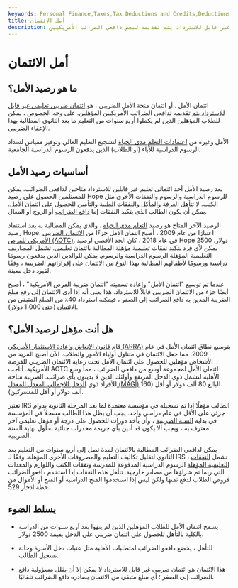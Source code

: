 ```yaml
---
keywords: Personal Finance,Taxes,Tax Deductions and Credits,Deductions and Credits
title: أمل الائتمان
description: ائتمان الأمل ، أو ائتمان منحة الأمل الضريبي ، هو ائتمان ضريبي للتعليم العالي غير قابل للاسترداد يتم تقديمه لبعض دافعي الضرائب الأمريكيين.
---
```


# أمل الائتمان
## ما هو رصيد الأمل؟

ائتمان الأمل ، أو ائتمان منحة الأمل الضريبي ، هو [ائتمان ضريبي تعليمي غير قابل للاسترداد يتم](/nonrefundabletaxcredit) تقديمه لدافعي الضرائب الأمريكيين المؤهلين. على وجه الخصوص ، يمكن للطلاب المؤهلين الذين لم يكملوا أربع سنوات من التعليم ما بعد الثانوي المطالبة بهذا الإعفاء الضريبي.

الأمل وغيره من [اعتمادات التعلم مدى الحياة](/lifelearningcredit) لتشجيع التعليم العالي وتوفير مقياس لسداد الرسوم الدراسية للآباء (أو الطلاب) الذين يدفعون الرسوم الدراسية الجامعية.

## أساسيات رصيد الأمل

يعد رصيد الأمل أحد ائتماني تعليم غير قابلين للاسترداد متاحين لدافعي الضرائب. يمكن للمستلمين الحصول على رصيد Hope للرسوم الدراسية والرسوم والنفقات الأخرى مثل الكتب. لا تتأهل الغرفة والمأكل والنفقات الطبية والتأمين للحصول على ائتمان الأمل. يمكن أن يكون الطالب الذي يتكبد النفقات إما [دافع الضرائب](/taxpayer) أو الزوج أو المعال.

الرصيد الآخر المتاح هو رصيد [التعلم مدى الحياة](/lifelearningcredit) ، والذي يمكن المطالبة به بعد استنفاد رصيد Hope. اعتبارًا من عام 2009 ، أصبح ائتمان الأمل جزءًا من [الائتمان الضريبي الأمريكي للفرص (AOTC)](/american-opportunity-tax-credit). في عام 2018 ، كان الحد الأقصى لرصيد Hope 2500 دولار. يمكن لأي فرد يتكبد نفقات تعليمية مؤهلة المطالبة بائتمان تعليمي. تشمل المصاريف التعليمية المؤهلة الرسوم الدراسية والرسوم. يمكن للوالدين الذين يدفعون رسومًا دراسية ورسومًا لأطفالهم المطالبة بهذا النوع من الائتمان على إقراراتهم [الضريبية](/taxreturn) ، وفقًا لقيود دخل معينة.

عندما تم توسيع "ائتمان الأمل" وإعادة تسميته "ائتمان ضريبة الفرص الأمريكية" ، أصبح أيضًا جزء من الائتمان الضريبي قابلاً للاسترداد. هذا يعني أنه إذا أدى الائتمان إلى رفع مبلغ الضريبة المدين به دافع الضرائب إلى الصفر ، فيمكنه استرداد 40٪ من المبلغ المتبقي من الائتمان (حتى 1،000 دولار).

## هل أنت مؤهل لرصيد الأمل؟

قام [قانون الإنعاش وإعادة الاستثمار الأمريكي (ARRA)](/american-recovery-and-reinvestment-act) بتوسيع نطاق ائتمان الأمل في عام 2009. مما جعل الائتمان في متناول أولياء الأمور والطلاب. الآن أصبح المزيد من الأشخاص مؤهلين للحصول على ائتمان الأمل تحت رعاية الائتمان الضريبي للفرصة الأمريكية. أتاحت AOTC ائتمان الأمل لمجموعة أوسع من دافعي الضرائب ، مما وسع الأهلية لتشمل ذوي الدخل المرتفع وأولئك الذين لا يدينون بأي ضرائب. الضريبة متاحة للأفراد ذوي [الدخل الإجمالي المعدل المعدل (MAGI)](/magi) البالغ 80 ألف دولار أو أقل (160 ألف دولار أو أقل للمشتركين).

تعتبر IRS الطالب مؤهلًا إذا تم تسجيله في مؤسسة معتمدة لما بعد المرحلة الثانوية بدوام جزئي على الأقل في عام دراسي واحد. يجب أن يظل هذا الطالب مسجلاً في المؤسسة في بداية [السنة الضريبية](/taxyear) ، وأن يأخذ دورات للحصول على درجة أو مؤهل تعليمي آخر معترف به ، ويجب ألا يكون قد أدين بأي جريمة مخدرات جنائية بحلول نهاية السنة الضريبية.

يمكن لدافعي الضرائب المطالبة بالائتمان لمدة تصل إلى أربع سنوات من التعليم بعد الثانوي لتقليل تكاليف التعليم والمصروفات الأخرى المؤهلة. وفقًا لـ IRS ، تشمل [النفقات التعليمية المؤهلة](/qhee) الرسوم الدراسية المدفوعة للمدرسة ونفقات الكتب واللوازم والمعدات التي ربما تم شراؤها من مصادر خارجية. تتأهل هذه النفقات إذا استخدم دافعو الضرائب قروض الطلاب لدفع ثمنها ولكن ليس إذا استخدموا المنح الدراسية أو المنح أو الأموال من خطة ادخار 529.

## يسلط الضوء

- يسمح ائتمان الأمل للطلاب المؤهلين الذين لم ينهوا بعد أربع سنوات من الدراسة بالكلية بالتأهل للحصول على ائتمان ضريبي على الدخل بقيمة 2500 دولار.

- للتأهل ، يخضع دافعو الضرائب لمتطلبات الأهلية مثل عتبات دخل الأسرة وحالة تسجيل الطالب.

- هذا الائتمان هو ائتمان ضريبي غير قابل للاسترداد لا يمكن إلا أن يقلل مسؤولية دافع الضرائب إلى الصفر ؛ أي مبلغ متبقي من الائتمان يصادره دافع الضرائب تلقائيًا.

